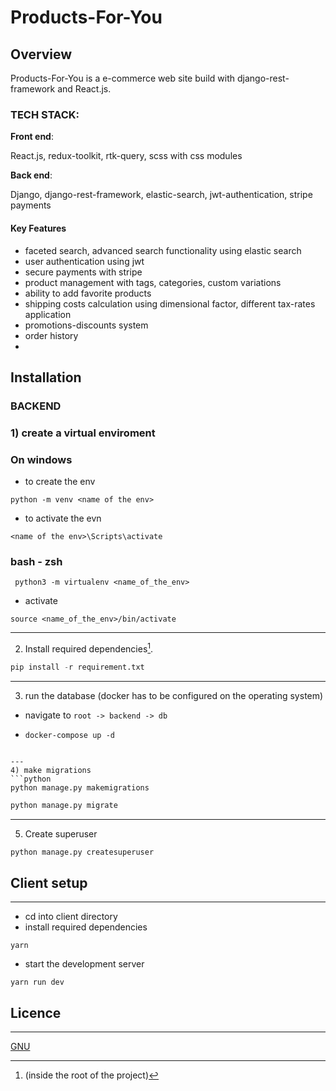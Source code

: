 # Products-For-You

## Overview

Products-For-You is a e-commerce web site build with django-rest-framework and React.js.

### TECH STACK:

  **Front end**:

  React.js, redux-toolkit, rtk-query, scss with css modules

  **Back end**:

  Django, django-rest-framework, elastic-search, jwt-authentication, stripe payments

#### Key Features

- faceted search, advanced search functionality using elastic search
- user authentication using jwt
- secure payments with stripe
- product management with tags, categories, custom variations
- ability to add favorite products
- shipping costs calculation using dimensional factor, different tax-rates application
- promotions-discounts system
- order history
-

## Installation

### BACKEND
### 1) create a virtual enviroment

### On windows

* to create the env

``python -m venv <name of the env>``

* to activate the evn

``<name of the env>\Scripts\activate``

### bash - zsh
`` python3 -m virtualenv <name_of_the_env>``
* activate

``source <name_of_the_env>/bin/activate``

---

2) Install required dependencies[^1].


[^1]: (inside the root of the project)
```python
pip install -r requirement.txt
```
---
3) run the database (docker has to be configured on the operating system)

- navigate to  ``root -> backend -> db``

- ```shell
  docker-compose up -d
```

---
4) make migrations
```python
python manage.py makemigrations
```

```python
python manage.py migrate
```
---
5) Create superuser

```bash
python manage.py createsuperuser
```

## Client setup
---
- cd into client directory
- install required dependencies

``yarn``

- start the development server

``yarn run dev``


## Licence
---
[GNU](https://www.gnu.org/licenses/gpl-3.0.html)
